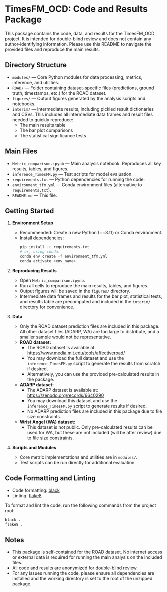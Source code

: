 # TimesFM_OCD: Code and Results Package

This package contains the code, data, and results for the TimesFM_OCD project. It is intended for double-blind review and does not contain any author-identifying information. Please use this README to navigate the provided files and reproduce the main results.

## Directory Structure

- `modules/` — Core Python modules for data processing, metrics, inference, and utilities.
- `ROAD/` — Folder containing dataset-specific files (predictions, ground truth, timestamps, etc.) for the ROAD dataset.
- `figures/` — Output figures generated by the analysis scripts and notebooks.
- `interim/` — Intermediate results, including pickled result dictionaries and CSVs.
    This includes all intermediate data frames and result files needed to quickly reproduce:
    - The main results table
    - The bar plot comparisons
    - The statistical significance tests

## Main Files

- `Metric_comparison.ipynb` — Main analysis notebook. Reproduces all key results, tables, and figures.
- `inference_TimesFM.py` — Test scripts for model evaluation.
- `requirements.txt` — Python dependencies for running the code.
- `environment_tfm.yml` — Conda environment files (alternative to `requirements.txt`).
- `README.md` — This file.

## Getting Started

1. **Environment Setup**
   - Recommended: Create a new Python (==3.11) or Conda environment.
   - Install dependencies:
     ```bash
     pip install -r requirements.txt
     # or, using conda:
     conda env create -f environment_tfm.yml
     conda activate <env_name>
     ```

2. **Reproducing Results**
   - Open `Metric_comparison.ipynb`.
   - Run all cells to reproduce the main results, tables, and figures.
   - Output figures will be saved in the `figures/` directory.
   - Intermediate data frames and results for the bar plot, statistical tests, and results table are precomputed and included in the `interim/` directory for convenience.

3. **Data**
   - Only the ROAD dataset prediction files are included in this package. All other dataset files (ADARP, WA) are too large to distribute, and a smaller sample would not be representative.
   - **ROAD dataset:**
     - The ROAD dataset is available at: https://www.media.mit.edu/tools/affectiveroad/
     - You may download the full dataset and use the `inference_TimesFM.py` script to generate the results from scratch if desired.
     - Alternatively, you can use the provided pre-calculated results in the package.
   - **ADARP dataset:**
     - The ADARP dataset is available at: https://zenodo.org/records/6640290
     - You may download this dataset and use the `inference_TimesFM.py` script to generate results if desired.
     - No ADARP prediction files are included in this package due to file size constraints.
   - **Wrist Angel (WA) dataset:**
     - This dataset is not public. Only pre-calculated results can be used for WA, but these are not included (will be after review) due to file size constraints.

4. **Scripts and Modules**
   - Core metric implementations and utilities are in `modules/`.
   - Test scripts can be run directly for additional evaluation.

## Code Formatting and Linting

- Code formatting: [black](https://pypi.org/project/black/)
- Linting: [flake8](https://pypi.org/project/flake8/)

To format and lint the code, run the following commands from the project root:
```bash
black .
flake8 .
```

## Notes

- This package is self-contained for the ROAD dataset. No internet access or external data is required for running the main analysis on the included files.
- All code and results are anonymized for double-blind review.
- For any issues running the code, please ensure all dependencies are installed and the working directory is set to the root of the unzipped package.